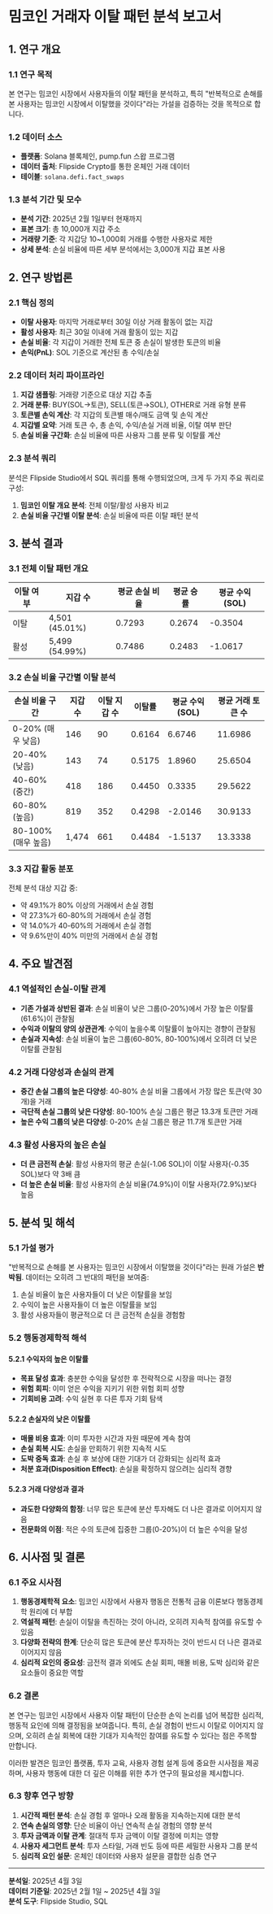 # 밈코인 거래자 이탈 패턴 분석 보고서

## 1. 연구 개요

### 1.1 연구 목적
본 연구는 밈코인 시장에서 사용자들의 이탈 패턴을 분석하고, 특히 "반복적으로 손해를 본 사용자는 밈코인 시장에서 이탈했을 것이다"라는 가설을 검증하는 것을 목적으로 합니다.

### 1.2 데이터 소스
- **플랫폼**: Solana 블록체인, pump.fun 스왑 프로그램
- **데이터 출처**: Flipside Crypto를 통한 온체인 거래 데이터
- **테이블**: `solana.defi.fact_swaps`

### 1.3 분석 기간 및 모수
- **분석 기간**: 2025년 2월 1일부터 현재까지
- **표본 크기**: 총 10,000개 지갑 주소
- **거래량 기준**: 각 지갑당 10~1,000회 거래를 수행한 사용자로 제한
- **상세 분석**: 손실 비율에 따른 세부 분석에서는 3,000개 지갑 표본 사용

## 2. 연구 방법론

### 2.1 핵심 정의
- **이탈 사용자**: 마지막 거래로부터 30일 이상 거래 활동이 없는 지갑
- **활성 사용자**: 최근 30일 이내에 거래 활동이 있는 지갑
- **손실 비율**: 각 지갑이 거래한 전체 토큰 중 손실이 발생한 토큰의 비율
- **손익(PnL)**: SOL 기준으로 계산된 총 수익/손실

### 2.2 데이터 처리 파이프라인
1. **지갑 샘플링**: 거래량 기준으로 대상 지갑 추출
2. **거래 분류**: BUY(SOL→토큰), SELL(토큰→SOL), OTHER로 거래 유형 분류
3. **토큰별 손익 계산**: 각 지갑의 토큰별 매수/매도 금액 및 손익 계산
4. **지갑별 요약**: 거래 토큰 수, 총 손익, 수익/손실 거래 비율, 이탈 여부 판단
5. **손실 비율 구간화**: 손실 비율에 따른 사용자 그룹 분류 및 이탈률 계산

### 2.3 분석 쿼리
분석은 Flipside Studio에서 SQL 쿼리를 통해 수행되었으며, 크게 두 가지 주요 쿼리로 구성:
1. **밈코인 이탈 개요 분석**: 전체 이탈/활성 사용자 비교
2. **손실 비율 구간별 이탈 분석**: 손실 비율에 따른 이탈 패턴 분석

## 3. 분석 결과

### 3.1 전체 이탈 패턴 개요

| 이탈 여부 | 지갑 수 | 평균 손실 비율 | 평균 승률 | 평균 수익(SOL) |
|---------|---------|--------------|---------|------------|
| 이탈 | 4,501 (45.01%) | 0.7293 | 0.2674 | -0.3504 |
| 활성 | 5,499 (54.99%) | 0.7486 | 0.2483 | -1.0617 |

### 3.2 손실 비율 구간별 이탈 분석

| 손실 비율 구간 | 지갑 수 | 이탈 지갑 수 | 이탈률 | 평균 수익(SOL) | 평균 거래 토큰 수 |
|--------------|-------|------------|-------|-------------|--------------|
| 0-20% (매우 낮음) | 146 | 90 | 0.6164 | 6.6746 | 11.6986 |
| 20-40% (낮음) | 143 | 74 | 0.5175 | 1.8960 | 25.6504 |
| 40-60% (중간) | 418 | 186 | 0.4450 | 0.3335 | 29.5622 |
| 60-80% (높음) | 819 | 352 | 0.4298 | -2.0146 | 30.9133 |
| 80-100% (매우 높음) | 1,474 | 661 | 0.4484 | -1.5137 | 13.3338 |

### 3.3 지갑 활동 분포

전체 분석 대상 지갑 중:
- 약 49.1%가 80% 이상의 거래에서 손실 경험
- 약 27.3%가 60-80%의 거래에서 손실 경험
- 약 14.0%가 40-60%의 거래에서 손실 경험
- 약 9.6%만이 40% 미만의 거래에서 손실 경험

## 4. 주요 발견점

### 4.1 역설적인 손실-이탈 관계
- **기존 가설과 상반된 결과**: 손실 비율이 낮은 그룹(0-20%)에서 가장 높은 이탈률(61.6%)이 관찰됨
- **수익과 이탈의 양의 상관관계**: 수익이 높을수록 이탈률이 높아지는 경향이 관찰됨
- **손실과 지속성**: 손실 비율이 높은 그룹(60-80%, 80-100%)에서 오히려 더 낮은 이탈률 관찰됨

### 4.2 거래 다양성과 손실의 관계
- **중간 손실 그룹의 높은 다양성**: 40-80% 손실 비율 그룹에서 가장 많은 토큰(약 30개)을 거래
- **극단적 손실 그룹의 낮은 다양성**: 80-100% 손실 그룹은 평균 13.3개 토큰만 거래
- **높은 수익 그룹의 낮은 다양성**: 0-20% 손실 그룹은 평균 11.7개 토큰만 거래

### 4.3 활성 사용자의 높은 손실
- **더 큰 금전적 손실**: 활성 사용자의 평균 손실(-1.06 SOL)이 이탈 사용자(-0.35 SOL)보다 약 3배 큼
- **더 높은 손실 비율**: 활성 사용자의 손실 비율(74.9%)이 이탈 사용자(72.9%)보다 높음

## 5. 분석 및 해석

### 5.1 가설 평가
"반복적으로 손해를 본 사용자는 밈코인 시장에서 이탈했을 것이다"라는 원래 가설은 **반박됨**. 데이터는 오히려 그 반대의 패턴을 보여줌:

1. 손실 비율이 높은 사용자들이 더 낮은 이탈률을 보임
2. 수익이 높은 사용자들이 더 높은 이탈률을 보임
3. 활성 사용자들이 평균적으로 더 큰 금전적 손실을 경험함

### 5.2 행동경제학적 해석

#### 5.2.1 수익자의 높은 이탈률
- **목표 달성 효과**: 충분한 수익을 달성한 후 전략적으로 시장을 떠나는 결정
- **위험 회피**: 이미 얻은 수익을 지키기 위한 위험 회피 성향
- **기회비용 고려**: 수익 실현 후 다른 투자 기회 탐색

#### 5.2.2 손실자의 낮은 이탈률
- **매몰 비용 효과**: 이미 투자한 시간과 자원 때문에 계속 참여
- **손실 회복 시도**: 손실을 만회하기 위한 지속적 시도
- **도박 중독 효과**: 손실 후 보상에 대한 기대가 더 강화되는 심리적 효과
- **처분 효과(Disposition Effect)**: 손실을 확정하지 않으려는 심리적 경향

#### 5.2.3 거래 다양성과 결과
- **과도한 다양화의 함정**: 너무 많은 토큰에 분산 투자해도 더 나은 결과로 이어지지 않음
- **전문화의 이점**: 적은 수의 토큰에 집중한 그룹(0-20%)이 더 높은 수익을 달성

## 6. 시사점 및 결론

### 6.1 주요 시사점
1. **행동경제학적 요소**: 밈코인 시장에서 사용자 행동은 전통적 금융 이론보다 행동경제학 원리에 더 부합
2. **역설적 패턴**: 손실이 이탈을 촉진하는 것이 아니라, 오히려 지속적 참여를 유도할 수 있음
3. **다양화 전략의 한계**: 단순히 많은 토큰에 분산 투자하는 것이 반드시 더 나은 결과로 이어지지 않음
4. **심리적 요인의 중요성**: 금전적 결과 외에도 손실 회피, 매몰 비용, 도박 심리와 같은 요소들이 중요한 역할

### 6.2 결론
본 연구는 밈코인 시장에서 사용자 이탈 패턴이 단순한 손익 논리를 넘어 복잡한 심리적, 행동적 요인에 의해 결정됨을 보여줍니다. 특히, 손실 경험이 반드시 이탈로 이어지지 않으며, 오히려 손실 회복에 대한 기대가 지속적인 참여를 유도할 수 있다는 점은 주목할 만합니다.

이러한 발견은 밈코인 플랫폼, 투자 교육, 사용자 경험 설계 등에 중요한 시사점을 제공하며, 사용자 행동에 대한 더 깊은 이해를 위한 추가 연구의 필요성을 제시합니다.

### 6.3 향후 연구 방향
1. **시간적 패턴 분석**: 손실 경험 후 얼마나 오래 활동을 지속하는지에 대한 분석
2. **연속 손실의 영향**: 단순 비율이 아닌 연속적 손실 경험의 영향 분석
3. **투자 금액과 이탈 관계**: 절대적 투자 금액이 이탈 결정에 미치는 영향
4. **사용자 세그먼트 분석**: 투자 스타일, 거래 빈도 등에 따른 세밀한 사용자 그룹 분석
5. **심리적 요인 설문**: 온체인 데이터와 사용자 설문을 결합한 심층 연구

---

**분석일**: 2025년 4월 3일  
**데이터 기준일**: 2025년 2월 1일 ~ 2025년 4월 3일  
**분석 도구**: Flipside Studio, SQL